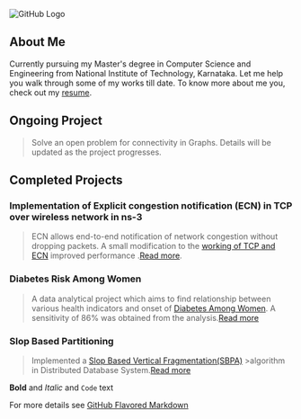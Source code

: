 ![GitHub Logo](https://www.cleverfiles.com/howto/wp-content/uploads/2016/08/mini.jpg)


## About Me

Currently pursuing my Master's degree in Computer Science and Engineering from National Institute of Technology, Karnataka. Let me help you walk through some of my works till date. To know more about me you, check out my [resume]().
 


## Ongoing Project

>Solve an open problem for connectivity in Graphs. Details will be updated as the project progresses.



## Completed Projects

### Implementation of Explicit congestion notification (ECN) in TCP over wireless network in ns-3

>ECN allows end-to-end notification of network congestion without dropping packets. A small modification to the [working of TCP and ECN](https://github.com/suraj-ravi93/Implementation-of-Explicit-congestion-notification-ECN-in-TCP-over-wireless-network-in-ns-3.git) improved performance .[Read more](http://ieeexplore.ieee.org/document/905907/). 



### Diabetes Risk Among Women

>A data analytical project which aims to find relationship between various health indicators and onset of [Diabetes Among Women](https://github.com/suraj-ravi93/Diabetes-Risk-among-Women.git). A sensitivity of 86% was obtained from the analysis.[Read more](http://pubmedcentralcanada.ca/pmcc/articles/PMC2245318/pdf/procascamc00018-0276.pdf)



### Slop Based Partitioning

>Implemented a [Slop Based Vertical Fragmentation(SBPA)](https://github.com/suraj-ravi93/Slop-Based-Vertical-Partitioning.git) >algorithm in Distributed Database System.[Read more](http://research.ijcaonline.org/volume99/number4/pxc3897870.pdf)




**Bold** and _Italic_ and `Code` text



For more details see [GitHub Flavored Markdown](https://guides.github.com/features/mastering-markdown/)

